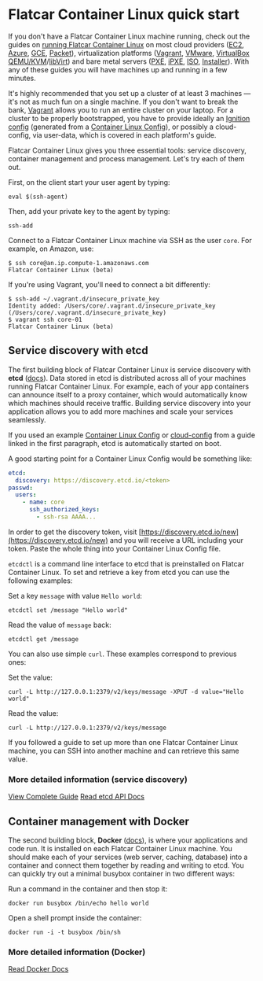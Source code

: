# Flatcar Container Linux quick start

If you don't have a Flatcar Container Linux machine running, check out the guides on [running Flatcar Container Linux][running-container-linux] on most cloud providers ([EC2][ec2-docs], [Azure][azure-docs], [GCE][gce-docs], [Packet][packet-docs]), virtualization platforms ([Vagrant][vagrant-docs], [VMware][vmware-docs], [VirtualBox][virtualbox-docs] [QEMU/KVM][qemu-docs]/[libVirt][libvirt-docs]) and bare metal servers ([PXE][pxe-docs], [iPXE][ipxe-docs], [ISO][iso-docs], [Installer][install-docs]). With any of these guides you will have machines up and running in a few minutes.

It's highly recommended that you set up a cluster of at least 3 machines &mdash; it's not as much fun on a single machine. If you don't want to break the bank, [Vagrant][vagrant-docs] allows you to run an entire cluster on your laptop. For a cluster to be properly bootstrapped, you have to provide ideally an [Ignition config][ignition] (generated from a [Container Linux Config][cl-configs]), or possibly a cloud-config, via user-data, which is covered in each platform's guide.

Flatcar Container Linux gives you three essential tools: service discovery, container management and process management. Let's try each of them out.

First, on the client start your user agent by typing:

```shell
eval $(ssh-agent)
```

Then, add your private key to the agent by typing:

```shell
ssh-add
```

Connect to a Flatcar Container Linux machine via SSH as the user `core`. For example, on Amazon, use:

```shell
$ ssh core@an.ip.compute-1.amazonaws.com
Flatcar Container Linux (beta)
```

If you're using Vagrant, you'll need to connect a bit differently:

```shell
$ ssh-add ~/.vagrant.d/insecure_private_key
Identity added: /Users/core/.vagrant.d/insecure_private_key (/Users/core/.vagrant.d/insecure_private_key)
$ vagrant ssh core-01
Flatcar Container Linux (beta)
```

## Service discovery with etcd

The first building block of Flatcar Container Linux is service discovery with **etcd** ([docs][etcd-docs]). Data stored in etcd is distributed across all of your machines running Flatcar Container Linux. For example, each of your app containers can announce itself to a proxy container, which would automatically know which machines should receive traffic. Building service discovery into your application allows you to add more machines and scale your services seamlessly.

If you used an example [Container Linux Config][cl-configs] or [cloud-config](https://github.com/flatcar-linux/coreos-cloudinit/blob/master/Documentation/cloud-config.md) from a guide linked in the first paragraph, etcd is automatically started on boot.

A good starting point for a Container Linux Config would be something like:

```yaml
etcd:
  discovery: https://discovery.etcd.io/<token>
passwd:
  users:
    - name: core
      ssh_authorized_keys:
        - ssh-rsa AAAA...
```

In order to get the discovery token, visit [https://discovery.etcd.io/new](https://discovery.etcd.io/new) and you will receive a URL including your token. Paste the whole thing into your Container Linux Config file.

`etcdctl` is a command line interface to etcd that is preinstalled on Flatcar Container Linux. To set and retrieve a key from etcd you can use the following examples:

Set a key `message` with value `Hello world`:

```shell
etcdctl set /message "Hello world"
```

Read the value of `message` back:

```shell
etcdctl get /message
```

You can also use simple `curl`. These examples correspond to previous ones:

Set the value:

```shell
curl -L http://127.0.0.1:2379/v2/keys/message -XPUT -d value="Hello world"
```

Read the value:

```shell
curl -L http://127.0.0.1:2379/v2/keys/message
```

If you followed a guide to set up more than one Flatcar Container Linux machine, you can SSH into another machine and can retrieve this same value.

### More detailed information (service discovery)

<a class="btn btn-primary" href="https://coreos.com/etcd/docs/latest/getting-started-with-etcd.html" data-category="More Information" data-event="Docs: Getting Started etcd">View Complete Guide</a>
<a class="btn btn-default" href="https://etcd.io/docs/">Read etcd API Docs</a>

## Container management with Docker

The second building block, **Docker** ([docs][docker-docs]), is where your applications and code run. It is installed on each Flatcar Container Linux machine. You should make each of your services (web server, caching, database) into a container and connect them together by reading and writing to etcd. You can quickly try out a minimal busybox container in two different ways:

Run a command in the container and then stop it:

```shell
docker run busybox /bin/echo hello world
```

Open a shell prompt inside the container:

```shell
docker run -i -t busybox /bin/sh
```

### More detailed information (Docker)

<a class="btn btn-default" href="http://docs.docker.io/">Read Docker Docs</a>

[docker-docs]: https://docs.docker.com/
[etcd-docs]: https://etcd.io/
[running-container-linux]: https://docs.flatcar-linux.org/#getting-started
[ec2-docs]: booting-on-ec2.md
[azure-docs]: booting-on-azure.md
[gce-docs]: booting-on-google-compute-engine.md
[vagrant-docs]: booting-on-vagrant.md
[vmware-docs]: booting-on-vmware.md
[virtualbox-docs]: booting-on-virtualbox.md
[qemu-docs]: booting-with-qemu.md
[libvirt-docs]: booting-with-libvirt.md
[packet-docs]: booting-on-packet.md
[pxe-docs]: booting-with-pxe.md
[ipxe-docs]: booting-with-ipxe.md
[iso-docs]: booting-with-iso.md
[install-docs]: installing-to-disk.md
[ignition]: https://coreos.com/ignition/docs/latest/
[cl-configs]: provisioning.md
